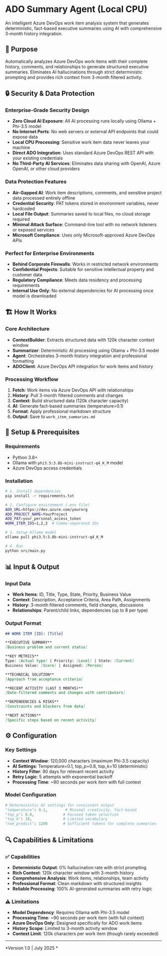 # ADO Summary Agent (Local CPU)

An intelligent Azure DevOps work item analysis system that generates deterministic, fact-based executive summaries using AI with comprehensive 3-month history integration.

## 🎯 Purpose

Automatically analyzes Azure DevOps work items with their complete history, comments, and relationships to generate structured executive summaries. Eliminates AI hallucinations through strict deterministic prompting and provides rich context from 3-month filtered activity.

## 🔒 Security & Data Protection

### Enterprise-Grade Security Design
- **Zero Cloud AI Exposure**: All AI processing runs locally using Ollama + Phi-3.5 model
- **No Internet Ports**: No web servers or external API endpoints that could expose data
- **Local CPU Processing**: Sensitive work item data never leaves your machine
- **Direct ADO Integration**: Uses standard Azure DevOps REST API with your existing credentials
- **No Third-Party AI Services**: Eliminates data sharing with OpenAI, Azure OpenAI, or other cloud providers

### Data Protection Features
- **Air-Gapped AI**: Work item descriptions, comments, and sensitive project data processed entirely offline
- **Credential Security**: PAT tokens stored in environment variables, never hardcoded
- **Local File Output**: Summaries saved to local files, no cloud storage required
- **Minimal Attack Surface**: Command-line tool with no network listeners or exposed services
- **Microsoft Compliance**: Uses only Microsoft-approved Azure DevOps APIs

### Perfect for Enterprise Environments
- **Behind Corporate Firewalls**: Works in restricted network environments
- **Confidential Projects**: Suitable for sensitive intellectual property and customer data
- **Regulatory Compliance**: Meets data residency and processing requirements
- **Internal Use Only**: No external dependencies for AI processing once model is downloaded

## 🏗️ How It Works

### Core Architecture
- **ContextBuilder**: Extracts structured data with 120k character context window
- **Summarizer**: Deterministic AI processing using Ollama + Phi-3.5 model  
- **Agent**: Orchestrates 3-month history integration and professional formatting
- **ADOClient**: Azure DevOps API integration for work items and history

### Processing Workflow
1. **Fetch**: Work items via Azure DevOps API with relationships
2. **History**: Pull 3-month filtered comments and changes
3. **Context**: Build structured data (120k character capacity)
4. **AI**: Generate fact-based summaries (temperature=0.1)
5. **Format**: Apply professional markdown structure
6. **Output**: Save to `work_item_summaries.md`

## 🚀 Setup & Prerequisites

### Requirements
- Python 3.8+
- Ollama with `phi3.5:3.8b-mini-instruct-q4_K_M` model
- Azure DevOps access credentials

### Installation
```bash
# 1. Install dependencies
pip install -r requirements.txt

# 2. Configure environment (.env file)
ADO_URL=https://dev.azure.com/yourorg
ADO_PROJECT_NAME=YourProject  
ADO_PAT=your_personal_access_token
WORK_ITEM_IDS=1,2,3  # Comma-separated IDs

# 3. Setup Ollama model
ollama pull phi3.5:3.8b-mini-instruct-q4_K_M

# 4. Run
python src/main.py
```

## 📊 Input & Output

### Input Data
- **Work Items**: ID, Title, Type, State, Priority, Business Value
- **Context**: Description, Acceptance Criteria, Area Path, Assignments
- **History**: 3-month filtered comments, field changes, discussions
- **Relationships**: Parent/child links, dependencies (up to 8 per type)

### Output Format
```markdown
## WORK ITEM [ID]: [Title]

**EXECUTIVE SUMMARY**
[Business problem and current status]

**KEY METRICS**  
Type: [Actual type] | Priority: [Level] | State: [Current]
Business Value: [Score] | Assigned: [Person]

**TECHNICAL SOLUTION**
[Approach from acceptance criteria]

**RECENT ACTIVITY (LAST 3 MONTHS)**
[Date-filtered comments and changes with contributors]

**DEPENDENCIES & RISKS** 
[Constraints and blockers from data]

**NEXT ACTIONS**
[Specific steps based on recent activity]
```

## ⚙️ Configuration

### Key Settings
- **Context Window**: 120,000 characters (maximum Phi-3.5 capacity)
- **AI Settings**: Temperature=0.1, top_p=0.8, top_k=10 (deterministic)
- **History Filter**: 90 days for relevant recent activity
- **Retry Logic**: 5 attempts with exponential backoff
- **Processing Time**: ~90 seconds per work item with full context

### Model Configuration
```python
# Deterministic AI settings for consistent output
"temperature": 0.1,        # Minimal creativity, fact-based
"top_p": 0.8,             # Focused token selection  
"top_k": 10,              # Limited vocabulary
"num_predict": 1200       # Sufficient tokens for complete summaries
```

## 🔍 Capabilities & Limitations

### ✅ Capabilities
- **Deterministic Output**: 0% hallucination rate with strict prompting
- **Rich Context**: 120k character window with 3-month history
- **Comprehensive Analysis**: Work items, relationships, team activity
- **Professional Format**: Clean markdown with structured insights
- **Reliable Processing**: 100% AI-generated summaries with retry logic

### ⚠️ Limitations
- **Model Dependency**: Requires Ollama with Phi-3.5 model
- **Processing Time**: ~90 seconds per work item (with full context)
- **Azure DevOps Only**: Designed specifically for ADO work items
- **History Scope**: Limited to 3-month activity window
- **Context Limit**: 120k characters per work item (though rarely exceeded)

---

*Version 1.0 | July 2025 *
